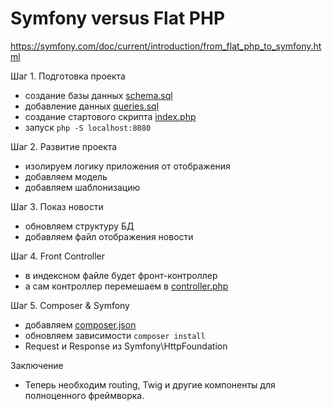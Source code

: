 # Symfony versus Flat PHP

https://symfony.com/doc/current/introduction/from_flat_php_to_symfony.html

Шаг 1. Подготовка проекта
- создание базы данных [schema.sql](schema.sql)
- добавление данных [queries.sql](queries.sql)
- создание стартового скрипта [index.php](index.php)
- запуск `php -S localhost:8080`

Шаг 2. Развитие проекта
- изолируем логику приложения от отображения
- добавляем модель
- добавляем шаблонизацию

Шаг 3. Показ новости
- обновляем структуру БД
- добавляем файл отображения новости

Шаг 4. Front Controller
- в индексном файле будет фронт-контроллер
- а сам контроллер перемешаем в [controller.php](controller.php)

Шаг 5. Composer & Symfony
- добавляем [composer.json](composer.json)
- обновляем зависимости `composer install`
- Request и Response из Symfony\HttpFoundation

Заключение
- Теперь необходим routing, Twig и другие компоненты для полноценного фреймворка.